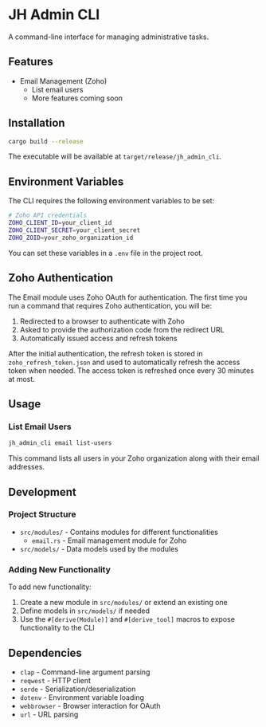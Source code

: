 # JH Admin CLI

A command-line interface for managing administrative tasks.

## Features

- Email Management (Zoho)
  - List email users
  - More features coming soon

## Installation

```bash
cargo build --release
```

The executable will be available at `target/release/jh_admin_cli`.

## Environment Variables

The CLI requires the following environment variables to be set:

```bash
# Zoho API credentials
ZOHO_CLIENT_ID=your_client_id
ZOHO_CLIENT_SECRET=your_client_secret
ZOHO_ZOID=your_zoho_organization_id
```

You can set these variables in a `.env` file in the project root.

## Zoho Authentication

The Email module uses Zoho OAuth for authentication. The first time you run a command that requires Zoho authentication, you will be:

1. Redirected to a browser to authenticate with Zoho
2. Asked to provide the authorization code from the redirect URL
3. Automatically issued access and refresh tokens

After the initial authentication, the refresh token is stored in `zoho_refresh_token.json` and used to automatically refresh the access token when needed. The access token is refreshed once every 30 minutes at most.

## Usage

### List Email Users

```bash
jh_admin_cli email list-users
```

This command lists all users in your Zoho organization along with their email addresses.

## Development

### Project Structure

- `src/modules/` - Contains modules for different functionalities
  - `email.rs` - Email management module for Zoho
- `src/models/` - Data models used by the modules

### Adding New Functionality

To add new functionality:

1. Create a new module in `src/modules/` or extend an existing one
2. Define models in `src/models/` if needed
3. Use the `#[derive(Module)]` and `#[derive_tool]` macros to expose functionality to the CLI

## Dependencies

- `clap` - Command-line argument parsing
- `reqwest` - HTTP client
- `serde` - Serialization/deserialization
- `dotenv` - Environment variable loading
- `webbrowser` - Browser interaction for OAuth
- `url` - URL parsing